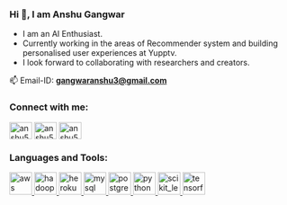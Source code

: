 ### Hi 👋, I am Anshu Gangwar

- I am an AI Enthusiast.
- Currently working in the areas of Recommender system and building personalised user experiences at Yupptv. 
- I look forward to collaborating with researchers and creators.

📫 Email-ID: **gangwaranshu3@gmail.com**


<h3 align="left">Connect with me:</h3>
<p align="left">
<a href="https://linkedin.com/in/anshu57" target="blank"><img align="center" src="https://user-images.githubusercontent.com/46549606/277643899-cb328b46-73df-43fc-991e-2af554291017.png" alt="anshu57" height="30" width="40" /></a>
<a href="https://www.kaggle.com/anshu0gangwar" target="blank"><img align="center" src="https://www.vectorlogo.zone/logos/kaggle/kaggle-icon.svg" alt="anshu57" height="30" width="40" /></a>
<a href="https://www.hackerrank.com/profile/gangwaranshu3" target="blank"><img align="center" src="https://upload.wikimedia.org/wikipedia/commons/4/40/HackerRank_Icon-1000px.png" alt="anshu57" height="30" width="40" /></a>
</p>
<!-- <p>&nbsp;<img align="right" src="https://github-readme-stats.vercel.app/api?username=rajatguptakgp&count_private=true&show_icons=true&locale=en&hide=prs,contribs" alt="rajatguptakgp" /></p> -->
<h3 align="left">Languages and Tools:</h3>
<p align="left"> <a href="https://aws.amazon.com" target="_blank"> <img src="https://upload.wikimedia.org/wikipedia/commons/1/1d/AmazonWebservices_Logo.svg" alt="aws" width="40" height="40"/> </a> <a href="https://hadoop.apache.org/" target="_blank"> <img src="https://www.vectorlogo.zone/logos/apache_hadoop/apache_hadoop-icon.svg" alt="hadoop" width="40" height="40"/> </a> <a href="https://heroku.com" target="_blank"> <img src="https://www.vectorlogo.zone/logos/heroku/heroku-icon.svg" alt="heroku" width="40" height="40"/> </a> <a href="https://www.mysql.com/" target="_blank"> <img src="https://upload.wikimedia.org/wikipedia/de/1/1f/Logo_MySQL.svg" alt="mysql" width="40" height="40"/> </a> <a href="https://www.postgresql.org" target="_blank"> <img src="https://upload.wikimedia.org/wikipedia/commons/2/29/Postgresql_elephant.svg" alt="postgresql" width="40" height="40"/> </a> <a href="https://www.python.org" target="_blank"> <img src="https://upload.wikimedia.org/wikipedia/commons/c/c3/Python-logo-notext.svg" alt="python" width="40" height="40"/> </a> <a href="https://scikit-learn.org/" target="_blank"> <img src="https://upload.wikimedia.org/wikipedia/commons/0/05/Scikit_learn_logo_small.svg" alt="scikit_learn" width="40" height="40"/> </a> <a href="https://www.tensorflow.org" target="_blank"> <img src="https://www.vectorlogo.zone/logos/tensorflow/tensorflow-icon.svg" alt="tensorflow" width="40" height="40"/> </a> </p>
